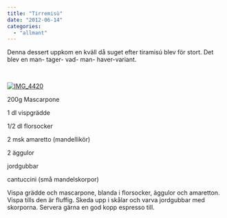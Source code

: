 ```yaml
---
title: "Tirremisù"
date: "2012-06-14"
categories: 
  - "allmant"
---
```


Denna dessert uppkom en kväll då suget efter tiramisú blev för stort. Det blev en man- tager- vad- man- haver-variant.

 

[![](/static/img/IMG_4420-682x1024.jpg "IMG_4420")](http://import.local/wp-content/uploads/2012/06/IMG_4420.jpg)

200g Mascarpone

1 dl vispgrädde

1/2 dl florsocker

2 msk amaretto (mandellikör)

2 äggulor

jordgubbar

cantuccini (små mandelskorpor)

Vispa grädde och mascarpone, blanda i florsocker, äggulor och amaretton. Vispa tills den är fluffig. Skeda upp i skålar och varva jordgubbar med skorporna. Servera gärna en god kopp espresso till.
